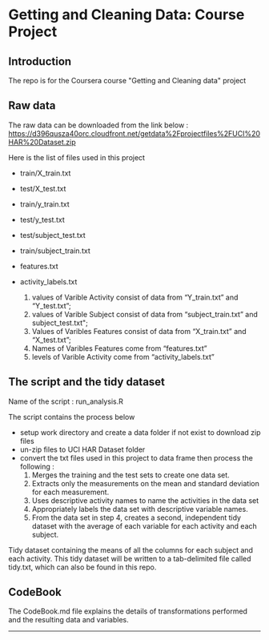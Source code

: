 Getting and Cleaning Data: Course Project
=========================================

Introduction
------------
The repo is for the Coursera course "Getting and Cleaning data" project 

Raw data
------------------
The raw data can be  downloaded from  the link below : 
https://d396qusza40orc.cloudfront.net/getdata%2Fprojectfiles%2FUCI%20HAR%20Dataset.zip

Here is the list of files used in this project


* train/X_train.txt
* test/X_test.txt

* train/y_train.txt
* test/y_test.txt

* test/subject_test.txt
* train/subject_train.txt

* features.txt
* activity_labels.txt

   1. values of Varible Activity consist of data from “Y_train.txt” and “Y_test.txt”;
   2. values of Varible Subject consist of data from “subject_train.txt” and              subject_test.txt";
   3. Values of Varibles Features consist of data from “X_train.txt” and “X_test.txt”;
   4. Names of Varibles Features come from “features.txt”
   5. levels of Varible Activity come from “activity_labels.txt”


The script and the tidy dataset
-------------------------------------
Name of the script : run_analysis.R 

The script contains the process below 

* setup work directory and create a data folder if not exist to download zip files
* un-zip files to UCI HAR Dataset folder
* convert the txt files used in this project to data frame 
then  process the following : 
     1. Merges the training and the test sets to create one data set.
     2. Extracts only the measurements on the mean and standard deviation for each measurement.
     3. Uses descriptive activity names to name the activities in the data set
     4. Appropriately labels the data set with descriptive variable names.
     5. From the data set in step 4, creates a second, independent tidy dataset with the average of each variable for each activity and each subject.

Tidy dataset containing the means of all the columns for each subject and each activity.
This tidy dataset will be written to a tab-delimited file called tidy.txt, which can also be found in this repo.

CodeBook
-------------------
The CodeBook.md file explains the details of transformations performed and the resulting data and variables.

------------------


